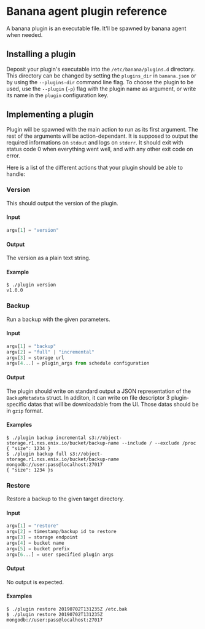 # Banana agent plugin reference

A banana plugin is an executable file. It'll be spawned by banana agent when needed.

## Installing a plugin

Deposit your plugin's executable into the `/etc/banana/plugins.d` directory. This directory can be changed by setting the `plugins_dir` in `banana.json` or by using the `--plugins-dir` command line flag. To choose the plugin to be used, use the `--plugin` (`-p`) flag with the plugin name as argument, or write its name in the `plugin` configuration key.

## Implementing a plugin

Plugin will be spawned with the main action to run as its first argument. The rest of the arguments will be action-dependant. It is supposed to output the required informations on `stdout` and logs on `stderr`. It should exit with status code 0 when everything went well, and with any other exit code on error.

Here is a list of the different actions that your plugin should be able to handle:

### Version

This should output the version of the plugin.

#### Input

```javascript
argv[1] = "version"
```

#### Output

The version as a plain text string.

#### Example

```
$ ./plugin version
v1.0.0
```

### Backup

Run a backup with the given parameters.

#### Input

```javascript
argv[1] = "backup"
argv[2] = "full" | "incremental"
argv[3] = storage url
argv[4...] = plugin_args from schedule configuration
```

#### Output

The plugin should write on standard output a JSON representation of the `BackupMetadata` struct. In additon, it can write on file descriptor 3 plugin-specific datas that will be downloadable from the UI. Those datas should be in `gzip` format.

#### Examples

```
$ ./plugin backup incremental s3://object-storage.r1.nxs.enix.io/bucket/backup-name --include / --exclude /proc
{ "size": 1234 }
$ ./plugin backup full s3://object-storage.r1.nxs.enix.io/bucket/backup-name mongodb://user:pass@localhost:27017
{ "size": 1234 }s
```

### Restore

Restore a backup to the given target directory.

#### Input

```javascript
argv[1] = "restore"
argv[2] = timestamp/backup id to restore
argv[3] = storage endpoint
argv[4] = bucket name
argv[5] = bucket prefix
argv[6...] = user specified plugin args
```

#### Output

No output is expected.

#### Examples

```
$ ./plugin restore 20190702T131235Z /etc.bak
$ ./plugin restore 20190702T131235Z mongodb://user:pass@localhost:27017
```
